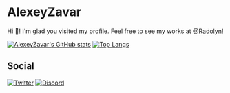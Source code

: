 # AlexeyZavar

Hi 👋! I'm glad you visited my profile. Feel free to see my works at [@Radolyn](https://github.com/Radolyn)!

[![AlexeyZavar's GitHub stats](https://github-readme-stats.vercel.app/api?username=alexeyzavar&show_icons=true&count_private=true)](https://github.com/alexeyzavar/github-readme-stats) [![Top Langs](https://github-readme-stats.vercel.app/api/top-langs/?username=alexeyzavar&layout=compact)](https://github.com/anuraghazra/github-readme-stats)

## Social

[![Twitter](https://img.shields.io/twitter/follow/alexeyzavar?color=blue&label=Follow%20me%20on%20Twitter%21&style=for-the-badge)](https://twitter.com/AlexeyZavar) [![Discord](https://img.shields.io/discord/484025467134017568?label=Join%20our%20Discord%20server%21&style=for-the-badge)](https://discord.gg/CGFFP2H)
